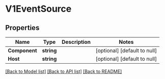 # V1EventSource

## Properties
Name | Type | Description | Notes
------------ | ------------- | ------------- | -------------
**Component** | **string** |  | [optional] [default to null]
**Host** | **string** |  | [optional] [default to null]

[[Back to Model list]](../README.md#documentation-for-models) [[Back to API list]](../README.md#documentation-for-api-endpoints) [[Back to README]](../README.md)


